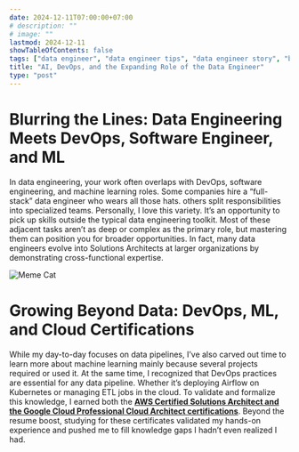 ```yaml
---
date: 2024-12-11T07:00:00+07:00
# description: ""
# image: ""
lastmod: 2024-12-11
showTableOfContents: false
tags: ["data engineer", "data engineer tips", "data engineer story", "blog", "machine learning", "ai", "platform", "architecture"]
title: "AI, DevOps, and the Expanding Role of the Data Engineer"
type: "post"
---
```


# Blurring the Lines: Data Engineering Meets DevOps, Software Engineer, and ML 

In data engineering, your work often overlaps with DevOps, software engineering, and machine learning roles. Some companies hire a “full-stack” data engineer who wears all those hats. others split responsibilities into specialized teams. Personally, I love this variety. It’s an opportunity to pick up skills outside the typical data engineering toolkit. Most of these adjacent tasks aren’t as deep or complex as the primary role, but mastering them can position you for broader opportunities. In fact, many data engineers evolve into Solutions Architects at larger organizations by demonstrating cross-functional expertise.

![Meme Cat](https://media1.tenor.com/m/sxrZiFBNRXAAAAAC/dance-dancing-cat.gif)

# Growing Beyond Data: DevOps, ML, and Cloud Certifications

While my day-to-day focuses on data pipelines, I’ve also carved out time to learn more about machine learning mainly because several projects required or used it. At the same time, I recognized that DevOps practices are essential for any data pipeline. Whether it’s deploying Airflow on Kubernetes or managing ETL jobs in the cloud. To validate and formalize this knowledge, I earned both the [**AWS Certified Solutions Architect and the Google Cloud Professional Cloud Architect certifications**](https://drive.google.com/drive/folders/1Tyf9YvsCY0vfe2GLoy6Cnnns2VR6dE00). Beyond the resume boost, studying for these certificates validated my hands-on experience and pushed me to fill knowledge gaps I hadn’t even realized I had.

